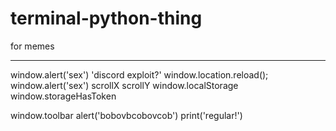 # terminal-python-thing

 for memes
____________________________________________

window.alert('sex')
 'discord exploit?'
  window.location.reload();
window.alert('sex')
scrollX
scrollY
         window.localStorage
            window.storageHasToken

window.toolbar
alert('bobovbcobovcob')
print('regular!')
